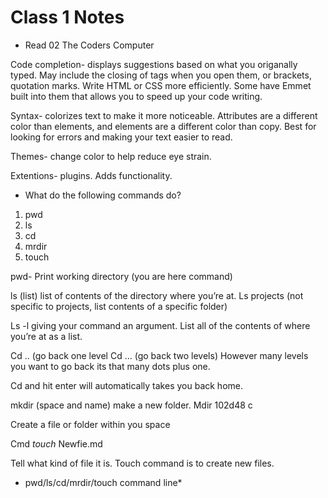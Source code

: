 # Class 1 Notes

* Read 02 The Coders Computer

Code completion- displays suggestions based on what you origanally typed. May include the closing of tags when you open them, or brackets, quotation marks. Write HTML or CSS more efficiently.  Some have Emmet built into them that allows you to speed up your code writing. 

Syntax- colorizes text to make it more noticeable. Attributes are a different color than elements, and elements are a different color than copy. Best for looking for errors and making your text easier to read.

Themes- change color to help reduce eye strain. 

Extentions- plugins. Adds functionality.

* What do the following commands do?

1. pwd
2. ls
3. cd
4. mrdir
5. touch

pwd- Print working directory (you are here command) 

ls (list) list of contents of the directory where you’re at.
Ls projects (not specific to projects, list contents of a specific folder) 

Ls -l giving your command an argument. List all of the contents of where you’re at as a list. 


Cd .. (go back one level
Cd … (go back two levels) 
However many levels you want to go back its that many dots plus one.

Cd and hit enter will automatically takes you back home.

mkdir (space and name) make a new folder.
Mdir 102d48 c

Create a file or folder within you space

Cmd *touch* Newfie.md

Tell what kind of file it is. 
Touch command is to create new files.

* pwd/ls/cd/mrdir/touch command line*

